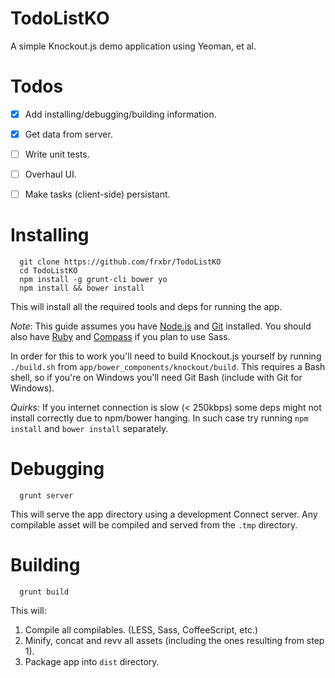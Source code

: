 TodoListKO
==========

A simple Knockout.js demo application using Yeoman, et al.

Todos
==

- [X] Add installing/debugging/building information.
- [X] Get data from server.
- [ ] Write unit tests.
- [ ] Overhaul UI.
- [ ] Make tasks (client-side) persistant.


Installing
==

``` 
  git clone https://github.com/frxbr/TodoListKO
  cd TodoListKO
  npm install -g grunt-cli bower yo
  npm install && bower install
```

This will install all the required tools and deps for running the app.

*Note*:
This guide assumes you have [Node.js](http://nodejs.org) and [Git](http://git-scm.com/) installed.
You should also have [Ruby](http://www.ruby-lang.org/) and [Compass](http://compass-style.org/) if you plan to use Sass.

In order for this to work you'll need to build Knockout.js yourself by running ```./build.sh``` from ```app/bower_components/knockout/build```.
This requires a Bash shell, so if you're on Windows you'll need Git Bash (include with Git for Windows).

*Quirks*: 
If you internet connection is slow (< 250kbps) some deps might not install correctly due to npm/bower hanging.
In such case try running ```npm install``` and ```bower install``` separately.

Debugging
==

```
  grunt server
```

This will serve the app directory using a development Connect server.
Any compilable asset will be compiled and served from the ```.tmp``` directory.

Building
==

```
  grunt build
```

This will:

  1. Compile all compilables. (LESS, Sass, CoffeeScript, etc.)
  2. Minify, concat and revv all assets (including the ones resulting from step 1).
  3. Package app into ```dist``` directory.

